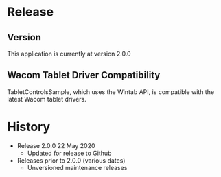 # Release

## Version
This application is currently at version 2.0.0

## Wacom Tablet Driver Compatibility
TabletControlsSample, which uses the Wintab API, is compatible with the latest Wacom tablet drivers.

# History
* Release 2.0.0 22 May 2020
	* Updated for release to Github
* Releases prior to 2.0.0 (various dates)
	* Unversioned maintenance releases
